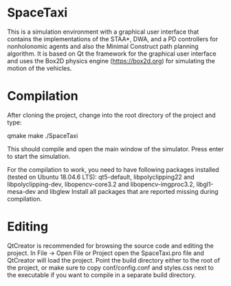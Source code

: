 # SpaceTaxi
This is a simulation environment with a graphical user interface that contains the implementations of the STAA*, DWA, and a PD controllers for nonholonomic agents and also the Minimal Construct path planning algorithm. It is based on Qt the framework for the graphical user interface and uses the Box2D physics engine (https://box2d.org) for simulating the motion of the vehicles.

# Compilation

After cloning the project, change into the root directory of the project and type:

qmake
make
./SpaceTaxi

This should compile and open the main window of the simulator.
Press enter to start the simulation.

For the compilation to work, you need to have following packages installed (tested on Ubuntu 18.04.6 LTS):
qt5-default, libpolyclipping22 and libpolyclipping-dev, libopencv-core3.2 and libopencv-imgproc3.2, libgl1-mesa-dev and libglew
Install all packages that are reported missing during compilation.

# Editing

QtCreator is recommended for browsing the source code and editing the project. In File -> Open File or Project open the SpaceTaxi.pro file and QtCreator will load the project. Point the build directory either to the root of the project, or make sure to copy conf/config.conf and styles.css next to the executable if you want to compile in a separate build directory.
